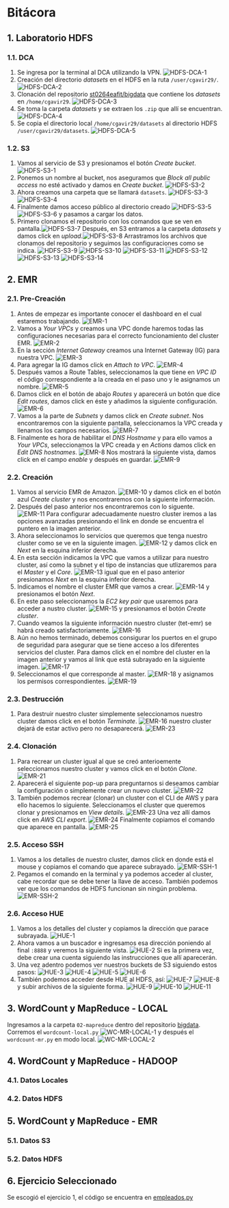 # Bitácora

## 1. Laboratorio HDFS

### 1.1. DCA

1. Se ingresa por la terminal al DCA utilizando la VPN. ![HDFS-DCA-1](./images/HDFS-DCA/Img-1.png)
2. Creación del directorio _datasets_ en el HDFS en la ruta `/user/cgavir29/`. ![HDFS-DCA-2](./images/HDFS-DCA/Img-2.png)
3. Clonación del repositorio [st0264eafit/bigdata](https://github.com/st0263eafit/bigdata) que contiene los _datasets_ en `/home/cgavir29`. ![HDFS-DCA-3](./images/HDFS-DCA/Img-3.png)
4. Se toma la carpeta _datasets_ y se extraen los `.zip` que allí se encuentran. ![HDFS-DCA-4](./images/HDFS-DCA/Img-4.png)
5. Se copia el directorio local `/home/cgavir29/datasets` al directorio HDFS `/user/cgavir29/datasets`. ![HDFS-DCA-5](./images/HDFS-DCA/Img-5.png)

### 1.2. S3

1. Vamos al servicio de S3 y presionamos el botón _Create bucket_. ![HDFS-S3-1](./images/HDFS-S3/Img-1.png)
2. Ponemos un nombre al bucket, nos aseguramos que _Block all public access_ no esté activado y damos en _Create bucket_. ![HDFS-S3-2](./images/HDFS-S3/Img-2.png)
3. Ahora creamos una carpeta que se llamará `datasets`. ![HDFS-S3-3](./images/HDFS-S3/Img-3.png) ![HDFS-S3-4](./images/HDFS-S3/Img-4.png)
4. Finalmente damos acceso público al directorio creado ![HDFS-S3-5](./images/HDFS-S3/Img-5.png) ![HDFS-S3-6](./images/HDFS-S3/Img-6.png) y pasamos a cargar los datos.
5. Primero clonamos el repositorio con los comandos que se ven en pantalla.![HDFS-S3-7](./images/HDFS-S3/Img-7.png) Después, en S3 entramos a la carpeta _datasets_ y damos click en _upload_.![HDFS-S3-8](./images/HDFS-S3/Img-8.png) Arrastramos los archivos que clonamos del repositorio y seguimos las configuraciones como se indica. ![HDFS-S3-9](./images/HDFS-S3/Img-9.png) ![HDFS-S3-10](./images/HDFS-S3/Img-10.png) ![HDFS-S3-11](./images/HDFS-S3/Img-11.png) ![HDFS-S3-12](./images/HDFS-S3/Img-12.png) ![HDFS-S3-13](./images/HDFS-S3/Img-13.png) ![HDFS-S3-14](./images/HDFS-S3/Img-14.png)

## 2. EMR

### 2.1. Pre-Creación

1. Antes de empezar es importante conocer el dashboard en el cual estaremos trabajando. ![EMR-1](./images/EMR/Img-1.png)
2. Vamos a _Your VPCs_ y creamos una VPC donde haremos todas las configuraciones necesarias para el correcto funcionamiento del cluster EMR. ![EMR-2](./images/EMR/Img-2.png)
3. En la sección _Internet Gateway_ creamos una Internet Gateway (IG) para nuestra VPC. ![EMR-3](./images/EMR/Img-3.png)
4. Para agregar la IG damos click en _Attach to VPC_. ![EMR-4](./images/EMR/Img-4.png)
5. Después vamos a Route Tables, seleccionamos la que tiene en _VPC ID_ el código correspondiente a la creada en el paso uno y le asignamos un nombre. ![EMR-5](./images/EMR/Img-5.png)
6. Damos click en el botón de abajo _Routes_ y aparecerá un botón que dice _Edit routes_, damos click en éste y añadimos la siguiente configuración. ![EMR-6](./images/EMR/Img-6.png)
7. Vamos a la parte de _Subnets_ y damos click en _Create subnet_. Nos encontraremos con la siguiente pantalla, seleccionamos la VPC creada y llenamos los campos necesarios. ![EMR-7](./images/EMR/Img-7.png)
8. Finalmente es hora de habilitar el _DNS Hostname_ y para ello vamos a _Your VPCs_, seleccionamos la VPC creada y en _Actions_ damos click en _Edit DNS hostnames_. ![EMR-8](./images/EMR/Img-8.png) Nos mostrará la siguiente vista, damos click en el campo _enable_ y después en guardar. ![EMR-9](./images/EMR/Img-9.png)

### 2.2. Creación

1. Vamos al servicio EMR de Amazon. ![EMR-10](./images/EMR/Img-10.png) y damos click en el botón azul _Create cluster_ y nos encontraremos con la siguiente información.
2. Después del paso anterior nos encontraremos con lo siguente. ![EMR-11](./images/EMR/Img-11.png) Para configurar adecuadamente nuestro cluster iremos a las opciones avanzadas presionando el link en donde se encuentra el puntero en la imagen anterior.
3. Ahora seleccionamos lo servicios que queremos que tenga nuestro cluster como se ve en la siguiente imagen. ![EMR-12](./images/EMR/Img-12.png) y damos click en _Next_ en la esquina inferior derecha.
4. En esta sección indicamos la VPC que vamos a utilizar para nuestro cluster, así como la subnet y el tipo de instancias que utlizaremos para el _Master_ y el _Core_. ![EMR-13](./images/EMR/Img-13.png) igual que en el paso anterior presionamos _Next_ en la esquina inferior derecha.
5. Indicamos el nombre el cluster EMR que vamos a crear. ![EMR-14](./images/EMR/Img-14.png) y presionamos el botón _Next_.
6. En este paso seleccionamos la _EC2 key pair_ que usaremos para acceder a nustro cluster. ![EMR-15](./images/EMR/Img-15.png) y presionamos el botón _Create cluster_.
7. Cuando veamos la siguiente información nuestro cluster (tet-emr) se habrá creado satisfactoriamente. ![EMR-16](./images/EMR/Img-16.png)
8. Aún no hemos terminado, debemos consigurar los puertos en el grupo de seguridad para asegurar que se tiene acceso a los diferentes servicios del cluster. Para damos click en el nombre del cluster en la imagen anterior y vamos al link que está subrayado en la siguiente imagen. ![EMR-17](./images/EMR/Img-17.png)
9. Seleccionamos el que corresponde al master. ![EMR-18](./images/EMR/Img-18.png) y asignamos los permisos correspondientes. ![EMR-19](./images/EMR/Img-19.png)

### 2.3. Destrucción

1. Para destruir nuestro cluster simplemente seleccionamos nuestro cluster damos click en el botón _Terminate_. ![EMR-16](./images/EMR/Img-16.png) nuestro cluster dejará de estar activo pero no desaparecerá. ![EMR-23](./images/EMR/Img-23.png)

### 2.4. Clonación

1. Para recrear un cluster igual al que se creó anterioemente seleccionamos nuestro cluster y vamos click en el botón _Clone_. ![EMR-21](./images/EMR/Img-21.png)
2. Aparecerá el siguiente pop-up para preguntarnos si deseamos cambiar la configuración o simplemente crear un nuevo cluster. ![EMR-22](./images/EMR/Img-22.png)
3. También podemos recrear (clonar) un cluster con el CLI de AWS y para ello hacemos lo siguiente. Seleccionamos el cluster que queremos clonar y presionamos en _View details_. ![EMR-23](./images/EMR/Img-23.png) Una vez allí damos click en _AWS CLI export_. ![EMR-24](./images/EMR/Img-24.png) Finalmente copiamos el comando que aparece en pantalla. ![EMR-25](./images/EMR/Img-25.png)

### 2.5. Acceso SSH

1. Vamos a los detalles de nuestro cluster, damos click en donde está el mouse y copiamos el comando que aparece subrayado. ![EMR-SSH-1](./images/EMR-SSH/Img-1.png)
2. Pegamos el comando en la terminal y ya podemos acceder al cluster, cabe recordar que se debe tener la llave de acceso. También podemos ver que los comandos de HDFS funcionan sin ningún problema.![EMR-SSH-2](./images/EMR-SSH/Img-2.png)

### 2.6. Acceso HUE

1. Vamos a los detalles del cluster y copiamos la dirección que parace subrayada. ![HUE-1](./images/HUE/Img-1.png)
2. Ahora vamos a un buscador e ingresamos esa dirección poniendo al final `:8888` y veremos la siguiente vista. ![HUE-2](./images/HUE/Img-2.png) Si es la primera vez, debe crear una cuenta siguiendo las instrucciones que allí aparecerán.
3. Una vez adentro podemos ver nuestros buckets de S3 siguiendo estos pasos: ![HUE-3](./images/HUE/Img-3.png) ![HUE-4](./images/HUE/Img-4.png) ![HUE-5](./images/HUE/Img-5.png) ![HUE-6](./images/HUE/Img-6.png)
4. También podemos acceder desde HUE al HDFS, así: ![HUE-7](./images/HUE/Img-7.png) ![HUE-8](./images/HUE/Img-8.png) y subir archivos de la siguiente forma. ![HUE-9](./images/HUE/Img-9.png) ![HUE-10](./images/HUE/Img-10.png) ![HUE-11](./images/HUE/Img-11.png)

## 3. WordCount y MapReduce - LOCAL

Ingresamos a la carpeta `02-mapreduce` dentro del repositorio [bigdata](https://github.com/st0263eafit/bigdata). Corremos el `wordcount-local.py` ![WC-MR-LOCAL-1](./images/WC-MR-LOCAL/Img-1.png) y después el `wordcount-mr.py` en modo local. ![WC-MR-LOCAL-2](./images/WC-MR-LOCAL/Img-2.png)

## 4. WordCount y MapReduce - HADOOP

### 4.1. Datos Locales

### 4.2. Datos HDFS

## 5. WordCount y MapReduce - EMR

### 5.1. Datos S3

### 5.2. Datos HDFS

## 6. Ejercicio Seleccionado

Se escogió el ejercicio 1, el código se encuentra en [empleados.py](./empleados.py)
